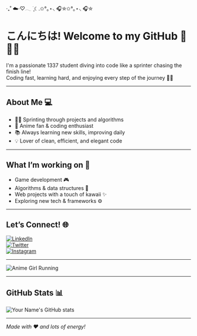 ‧₊˚ ☁️⋅♡𓂃 ࣪ ִֶָ☾.✩°｡⋆⸜ 🎧✮✩°｡⋆⸜ 🎧✮
# こんにちは! Welcome to my GitHub 🌸🏃‍♀️

I'm a passionate 1337 student diving into code like a sprinter chasing the finish line!  
Coding fast, learning hard, and enjoying every step of the journey 🚀✨

---

## About Me 💻

- 🏃‍♂️ Sprinting through projects and algorithms  
- 🎌 Anime fan & coding enthusiast  
- 📚 Always learning new skills, improving daily  
- 💡 Lover of clean, efficient, and elegant code  

---

## What I’m working on 🔧

- Game development 🎮  
- Algorithms & data structures 🧠  
- Web projects with a touch of kawaii ✨  
- Exploring new tech & frameworks ⚙️  

---

## Let’s Connect! 🌐

[![LinkedIn](https://img.shields.io/badge/LinkedIn-0077B5?style=for-the-badge&logo=linkedin&logoColor=white)](https://linkedin.com/in/yourprofile)  
[![Twitter](https://img.shields.io/badge/Twitter-1DA1F2?style=for-the-badge&logo=twitter&logoColor=white)](https://twitter.com/yourhandle)  
[![Instagram](https://img.shields.io/badge/Instagram-E4405F?style=for-the-badge&logo=instagram&logoColor=white)](https://instagram.com/yourhandle)

---

![Anime Girl Running](https://i.pinimg.com/originals/8b/48/c3/8b48c33b8f4bcb1762a6eeb4dba1549b.gif)

---

## GitHub Stats 📊

![Your Name's GitHub stats](https://github-readme-stats.vercel.app/api?username=yourusername&show_icons=true&theme=tokyonight)

---

*Made with ❤️ and lots of energy!*
